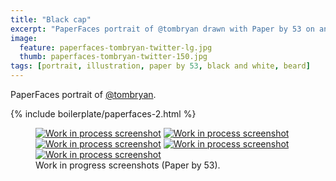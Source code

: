 ```yaml
---
title: "Black cap"
excerpt: "PaperFaces portrait of @tombryan drawn with Paper by 53 on an iPad."
image: 
  feature: paperfaces-tombryan-twitter-lg.jpg
  thumb: paperfaces-tombryan-twitter-150.jpg
tags: [portrait, illustration, paper by 53, black and white, beard]
---
```


PaperFaces portrait of [@tombryan](http://twitter.com/tombryan).

{% include boilerplate/paperfaces-2.html %}

<figure class="third">
	<a href="{{ site.url }}/images/paperfaces-tombryan-process-1-lg.jpg"><img src="{{ site.url }}/images/paperfaces-tombryan-process-1-750.jpg" alt="Work in process screenshot"></a>
	<a href="{{ site.url }}/images/paperfaces-tombryan-process-2-lg.jpg"><img src="{{ site.url }}/images/paperfaces-tombryan-process-2-600.jpg" alt="Work in process screenshot"></a>
	<a href="{{ site.url }}/images/paperfaces-tombryan-process-3-lg.jpg"><img src="{{ site.url }}/images/paperfaces-tombryan-process-3-600.jpg" alt="Work in process screenshot"></a>
	<a href="{{ site.url }}/images/paperfaces-tombryan-process-4-lg.jpg"><img src="{{ site.url }}/images/paperfaces-tombryan-process-4-600.jpg" alt="Work in process screenshot"></a>
	<a href="{{ site.url }}/images/paperfaces-tombryan-process-5-lg.jpg"><img src="{{ site.url }}/images/paperfaces-tombryan-process-5-600.jpg" alt="Work in process screenshot"></a>
	<figcaption>Work in progress screenshots (Paper by 53).</figcaption>
</figure>